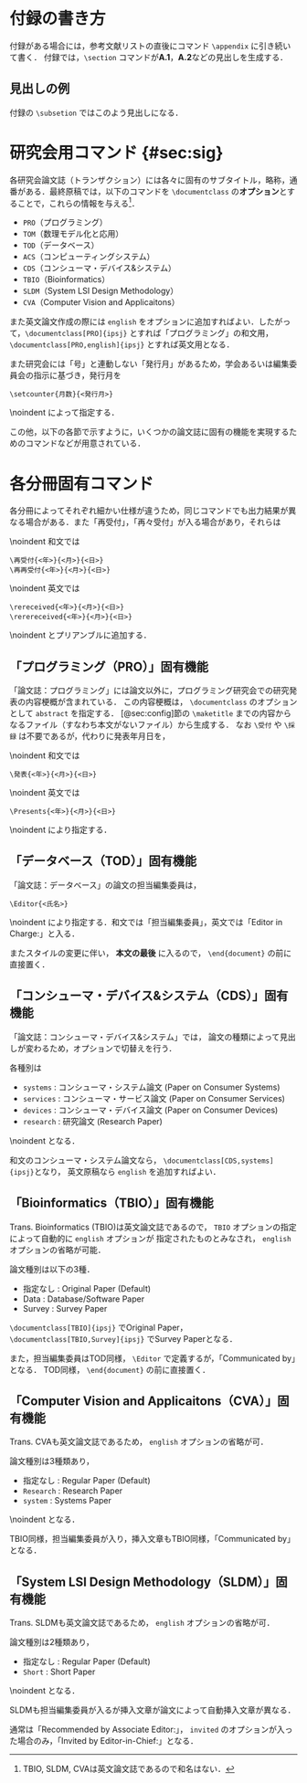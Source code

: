 # 付録の書き方

付録がある場合には，参考文献リストの直後にコマンド `\appendix` に引き続いて書く．
付録では，`\section` コマンドが**A.1**，**A.2**などの見出しを生成する．

## 見出しの例

付録の `\subsetion` ではこのよう見出しになる．

# 研究会用コマンド {#sec:sig}

各研究会論文誌（トランザクション）には各々に固有のサブタイトル，略称，通番がある．最終原稿では，以下のコマンドを `\documentclass` の**オプション**とすることで，これらの情報を与える[^TBIO-SLDM-CVA]．

- `PRO`（プログラミング）
- `TOM`（数理モデル化と応用）
- `TOD`（データベース）
- `ACS`（コンピューティングシステム）
- `CDS`（コンシューマ・デバイス&システム）
- `TBIO`（Bioinformatics）
- `SLDM`（System LSI Design Methodology）
- `CVA`（Computer Vision and Applicaitons）

[^TBIO-SLDM-CVA]: TBIO, SLDM, CVAは英文論文誌であるので和名はない．

また英文論文作成の際には `english` をオプションに追加すればよい．したがって，`\documentclass[PRO]{ipsj}` とすれば「プログラミング」の和文用，
`\documentclass[PRO,english]{ipsj}` とすれば英文用となる．

また研究会には「号」と連動しない「発行月」があるため，学会あるいは編集委員会の指示に基づき，発行月を

```
\setcounter{月数}{<発行月>}
```

\noindent
によって指定する．

この他，以下の各節で示すように，いくつかの論文誌に固有の機能を実現するためのコマンドなどが用意されている．

# 各分冊固有コマンド

各分冊によってそれぞれ細かい仕様が違うため，同じコマンドでも出力結果が異なる場合がある．また「再受付」，「再々受付」が入る場合があり，それらは

\noindent
和文では

```
\再受付{<年>}{<月>}{<日>}
\再再受付{<年>}{<月>}{<日>}
```

\noindent
英文では

```
\rereceived{<年>}{<月>}{<日>}
\rerereceived{<年>}{<月>}{<日>}
```

\noindent
とプリアンブルに追加する．

## 「プログラミング（PRO）」固有機能

「論文誌：プログラミング」には論文以外に，プログラミング研究会での研究発表の内容梗概が含まれている．
この内容梗概は， `\documentclass` のオプションとして `abstract` を指定する．
[@sec:config]節の `\maketitle` までの内容からなるファイル（すなわち本文がないファイル）から生成する．
なお `\受付` や `\採録` は不要であるが，代わりに発表年月日を，

\noindent
和文では

```
\発表{<年>}{<月>}{<日>}
```

\noindent
英文では

```
\Presents{<年>}{<月>}{<日>}
```

\noindent
により指定する．

## 「データベース（TOD）」固有機能

「論文誌：データベース」の論文の担当編集委員は，

```
\Editor{<氏名>}
```

\noindent
により指定する．和文では「担当編集委員」，英文では「Editor in Charge:」と入る．

またスタイルの変更に伴い， **本文の最後** に入るので，
`\end{document}` の前に直接置く．

## 「コンシューマ・デバイス&システム（CDS）」固有機能

「論文誌：コンシューマ・デバイス&システム」では，
論文の種類によって見出しが変わるため，オプションで切替えを行う．

各種別は

- `systems` : コンシューマ・システム論文 (Paper on Consumer Systems)
- `services` : コンシューマ・サービス論文 (Paper on Consumer Services)
- `devices` : コンシューマ・デバイス論文 (Paper on Consumer Devices)
- `research` : 研究論文 (Research Paper)

\noindent
となる．

和文のコンシューマ・システム論文なら，
`\documentclass[CDS,systems]{ipsj}`となり，
英文原稿なら `english` を追加すればよい．

## 「Bioinformatics（TBIO）」固有機能

Trans. Bioinformatics (TBIO)は英文論文誌であるので，
`TBIO` オプションの指定によって自動的に `english` オプションが
指定されたものとみなされ， `english` オプションの省略が可能．

論文種別は以下の3種．

- 指定なし : Original Paper (Default)
- Data : Database/Software Paper
- Survey : Survey Paper

`\documentclass[TBIO]{ipsj}` でOriginal Paper，
`\documentclass[TBIO,Survey]{ipsj}` でSurvey Paperとなる．

また，担当編集委員はTOD同様， `\Editor` で定義するが，「Communicated by」となる．
TOD同様， `\end{document}` の前に直接置く．

## 「Computer Vision and Applicaitons（CVA）」固有機能

Trans. CVAも英文論文誌であるため， `english` オプションの省略が可．

論文種別は3種類あり，

- 指定なし : Regular Paper (Default)
- `Research` : Research Paper
- `system` : Systems Paper

\noindent
となる．

TBIO同様，担当編集委員が入り，挿入文章もTBIO同様，「Communicated by」となる．

## 「System LSI Design Methodology（SLDM）」固有機能

Trans. SLDMも英文論文誌であるため， `english` オプションの省略が可．

論文種別は2種類あり，

- 指定なし : Regular Paper (Default)
- `Short` : Short Paper

\noindent
となる．

SLDMも担当編集委員が入るが挿入文章が論文によって自動挿入文章が異なる．

通常は「Recommended by Associate Editor:」，
`invited` のオプションが入った場合のみ，「Invited by Editor-in-Chief:」となる．
